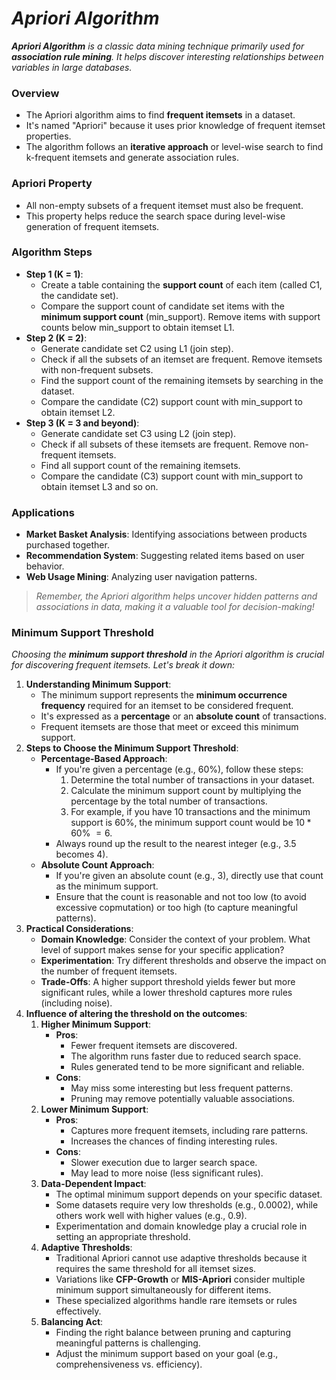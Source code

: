 # _Apriori Algorithm_

_**Apriori Algorithm** is a classic data mining technique primarily used for **association rule mining**. It helps discover interesting relationships between variables in large databases._

### Overview
- The Apriori algorithm aims to find **frequent itemsets** in a dataset.
- It's named "Apriori" because it uses prior knowledge of frequent itemset properties.
- The algorithm follows an **iterative approach** or level-wise search to find k-frequent itemsets and generate association rules.

### Apriori Property
- All non-empty subsets of a frequent itemset must also be frequent.
- This property helps reduce the search space during level-wise generation of frequent itemsets.

### Algorithm Steps
- **Step 1 (K = 1)**:
    - Create a table containing the **support count** of each item (called C1, the candidate set).
    - Compare the support count of candidate set items with the **minimum support count** (min_support). Remove items with support counts below min_support to obtain itemset L1.
- **Step 2 (K = 2)**:
    - Generate candidate set C2 using L1 (join step).
    - Check if all the subsets of an itemset are frequent. Remove itemsets with non-frequent subsets.
    - Find the support count of the remaining itemsets by searching in the dataset.
    - Compare the candidate (C2) support count with min_support to obtain itemset L2.
- **Step 3 (K = 3 and beyond)**:
    - Generate candidate set C3 using L2 (join step).
    - Check if all subsets of these itemsets are frequent. Remove non-frequent itemsets.
    - Find all support count of the remaining itemsets.
    - Compare the candidate (C3) support count with min_support to obtain itemset L3 and so on.
 
### Applications
- **Market Basket Analysis**: Identifying associations between products purchased together.
- **Recommendation System**: Suggesting related items based on user behavior.
- **Web Usage Mining**: Analyzing user navigation patterns.

> _Remember, the Apriori algorithm helps uncover hidden patterns and associations in data, making it a valuable tool for decision-making!_

### Minimum Support Threshold
_Choosing the **minimum support threshold** in the Apriori algorithm is crucial for discovering frequent itemsets. Let's break it down:_

1. **Understanding Minimum Support**:
    - The minimum support represents the **minimum occurrence frequency** required for an itemset to be considered frequent.
    - It's expressed as a **percentage** or an **absolute count** of transactions.
    - Frequent itemsets are those that meet or exceed this minimum support.
2. **Steps to Choose the Minimum Support Threshold**:
    - **Percentage-Based Approach**:
        - If you're given a percentage (e.g., $60$%), follow these steps:
            1. Determine the total number of transactions in your dataset.
            2. Calculate the minimum support count by multiplying the percentage by the total number of transactions.
            3. For example, if you have 10 transactions and the minimum support is $60$%, the minimum support count would be $10 * 60$% $= 6$.
        - Always round up the result to the nearest integer (e.g., $3.5$ becomes $4$).
    - **Absolute Count Approach**:
        - If you're given an absolute count (e.g., $3$), directly use that count as the minimum support.
        - Ensure that the count is reasonable and not too low (to avoid excessive copmutation) or too high (to capture meaningful patterns).  
3. **Practical Considerations**:
    - **Domain Knowledge**: Consider the context of your problem. What level of support makes sense for your specific application?
    - **Experimentation**: Try different thresholds and observe the impact on the number of frequent itemsets.
    - **Trade-Offs**: A higher support threshold yields fewer but more significant rules, while a lower threshold captures more rules (including noise).
4. **Influence of altering the threshold on the outcomes**:
    1. **Higher Minimum Support**:
        - **Pros**:
            - Fewer frequent itemsets are discovered.
            - The algorithm runs faster due to reduced search space.
            - Rules generated tend to be more significant and reliable.
        - **Cons**:
            - May miss some interesting but less frequent patterns.
            - Pruning may remove potentially valuable associations.  
    2. **Lower Minimum Support**:
        - **Pros**:
            - Captures more frequent itemsets, including rare patterns.
            - Increases the chances of finding interesting rules.
        - **Cons**:
            - Slower execution due to larger search space.
            - May lead to more noise (less significant rules).  
    3. **Data-Dependent Impact**:
        - The optimal minimum support depends on your specific dataset.
        - Some datasets require very low thresholds (e.g., $0.0002$), while others work well with higher values (e.g., $0.9$).
        - Experimentation and domain knowledge play a crucial role in setting an appropriate threshold.
    4. **Adaptive Thresholds**:
        - Traditional Apriori cannot use adaptive thresholds because it requires the same threshold for all itemset sizes.
        - Variations like **CFP-Growth** or **MIS-Apriori** consider multiple minimum support simultaneously for different items.
        - These specialized algorithms handle rare itemsets or rules effectively.
    5. **Balancing Act**:
        - Finding the right balance between pruning and capturing meaningful patterns is challenging.
        - Adjust the minimum support based on your goal (e.g., comprehensiveness vs. efficiency).
